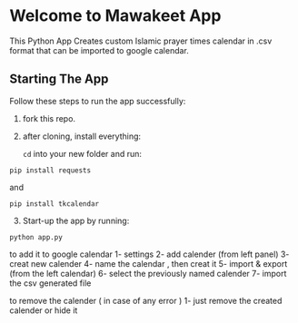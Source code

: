 # Welcome to Mawakeet App

This Python App Creates custom Islamic prayer times calendar in .csv format that can be imported to google calendar.

## Starting The App

Follow these steps to run the app successfully:

1. fork this repo.

2. after cloning, install everything:

   `cd` into your new folder and run:

```
pip install requests
```
   and
```
pip install tkcalendar
```

3. Start-up the app by running:

```
python app.py
```


to add it to google calendar
1- settings 
2- add calender (from left panel)
3- creat new calender 
4- name the calendar , then creat it 
5- import & export (from the left calendar)
6- select the previously named calender 
7- import the csv generated file 


to remove the calender ( in case of any error )
1- just remove the created calender or hide it 
